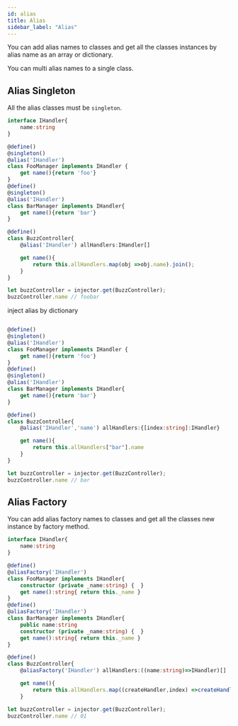 ```yaml
---
id: alias
title: Alias
sidebar_label: "Alias"
---
```


You can add alias names to classes and get all the classes instances by alias name as an array or dictionary.

You can multi alias names to a single class.

## Alias Singleton
All the alias classes must be `singleton`.

```typescript
interface IHandler{
    name:string
}

@define()
@singleton()
@alias('IHandler')
class FooManager implements IHandler {
    get name(){return 'foo'}
}
@define()
@singleton()
@alias('IHandler')
class BarManager implements IHandler{
    get name(){return 'bar'}
}

@define()
class BuzzController{
    @alias('IHandler') allHandlers:IHandler[]

    get name(){
        return this.allHandlers.map(obj =>obj.name).join();
    }
}

let buzzController = injector.get(BuzzController);
buzzController.name // foobar
```
inject alias by dictionary
```typescript

@define()
@singleton()
@alias('IHandler')
class FooManager implements IHandler {
    get name(){return 'foo'}
}
@define()
@singleton()
@alias('IHandler')
class BarManager implements IHandler{
    get name(){return 'bar'}
}

@define()
class BuzzController{
    @alias('IHandler','name') allHandlers:{[index:string]:IHandler}

    get name(){
        return this.allHandlers["bar"].name
    }
}

let buzzController = injector.get(BuzzController);
buzzController.name // bar
```

## Alias Factory
You can add alias factory names to classes and get all the classes new instance by factory method.

```typescript
interface IHandler{
    name:string
}

@define()
@aliasFactory('IHandler')
class FooManager implements IHandler{
    constructor (private _name:string) {  }
    get name():string{ return this._name }
}
@define()
@aliasFactory('IHandler')
class BarManager implements IHandler{
    public name:string
    constructor (private _name:string) {  }
    get name():string{ return this._name }
}

@define()
class BuzzController{
    @aliasFactory('IHandler') allHandlers:((name:string)=>IHandler)[]

    get name(){
        return this.allHandlers.map((createHandler,index) =>createHandler(index).name).join();
    }

let buzzController = injector.get(BuzzController);
buzzController.name // 01
```
